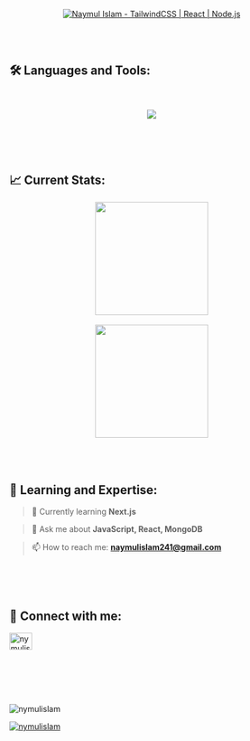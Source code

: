 <!-- Animated Banner -->
<a href="https://linkedin.com/in/nymulislam">
<p align="center">
  <img src="bggif.svg" alt="Naymul Islam - TailwindCSS | React | Node.js" />
</p>
</a>

<br />

<br />


<!-- Languages and Tools -->
<h2 align="left">🛠️ Languages and Tools:</h2>
<br />
<p align="center">
  <a href="https://skillicons.dev">
    <img src="https://skillicons.dev/icons?i=html,css,tailwind,scss,js,react,firebase,mongodb,nodejs" />
  </a>
</p>


<br />

<br />

<br />


<!-- Current Stats -->

<h2 align="left">📈 Current Stats:</h2>
<div align="center">

<a href="https://git.io/streak-stats">
  <img height=200 align="center" src="https://streak-stats.demolab.com?user=nymulislam&theme=transparent"/>
</a>

<br />

<br />

<a href="https://github.com/anuraghazra/convoychat">
  <img height=200 align="center" src="https://github-readme-stats.vercel.app/api/top-langs?username=nymulislam&show_icons=true&locale=en&layout=compact&langs_count=8&theme=dark" />
</a>

</div>

<br />

<br />

<br />

<!-- Learning, Expertise -->
<h2 align="left">🚀 Learning and Expertise:</h2>

> 🌱 Currently learning **Next.js**

> 💬 Ask me about **JavaScript, React, MongoDB**

> 📫 How to reach me: **naymulislam241@gmail.com**


<br />

<br />

<br />

<!-- Connect with Me -->
<h2 align="left">🔗 Connect with me:</h2>
<p align="left">
  <a href="https://linkedin.com/in/nymulislam" target="blank">
    <img align="center" src="https://raw.githubusercontent.com/rahuldkjain/github-profile-readme-generator/master/src/images/icons/Social/linked-in-alt.svg" alt="nymulislam" height="30" width="40" />
  </a>
</p>


<br />

<br />

<br />

<br />


<!-- Profile Views -->
<p align="left">
  <img src="https://komarev.com/ghpvc/?username=nymulislam&label=Profile%20views&color=0e75b6&style=flat" alt="nymulislam" />
</p>
<!-- GitHub Trophies -->
<p align="left">
  <a href="https://github.com/ryo-ma/github-profile-trophy">
    <img src="https://github-profile-trophy.vercel.app/?username=nymulislam&margin-w=20" alt="nymulislam" />
  </a>
</p>




